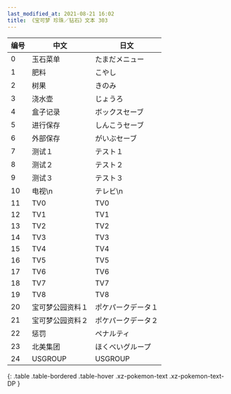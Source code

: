 ```yaml
---
last_modified_at: 2021-08-21 16:02
title: 《宝可梦 珍珠／钻石》文本 303
---
```

| 编号 | 中文 | 日文 |
| ---- | ---- | ---- |
| 0 | 玉石菜单 | たまだメニュー |
| 1 | 肥料 | こやし |
| 2 | 树果 | きのみ |
| 3 | 浇水壶 | じょうろ |
| 4 | 盒子记录 | ボックスセーブ |
| 5 | 进行保存 | しんこうセーブ |
| 6 | 外部保存 | がいぶセーブ |
| 7 | 测试１ | テスト１ |
| 8 | 测试２ | テスト２ |
| 9 | 测试３ | テスト３ |
| 10 | 电视\n | テレビ\n |
| 11 | TV0 | TV0 |
| 12 | TV1 | TV1 |
| 13 | TV2 | TV2 |
| 14 | TV3 | TV3 |
| 15 | TV4 | TV4 |
| 16 | TV5 | TV5 |
| 17 | TV6 | TV6 |
| 18 | TV7 | TV7 |
| 19 | TV8 | TV8 |
| 20 | 宝可梦公园资料１ | ポケパークデータ１ |
| 21 | 宝可梦公园资料２ | ポケパークデータ２ |
| 22 | 惩罚 | ペナルティ |
| 23 | 北美集团 | ほくべいグループ |
| 24 | USGROUP | USGROUP |
{: .table .table-bordered .table-hover .xz-pokemon-text .xz-pokemon-text-DP }